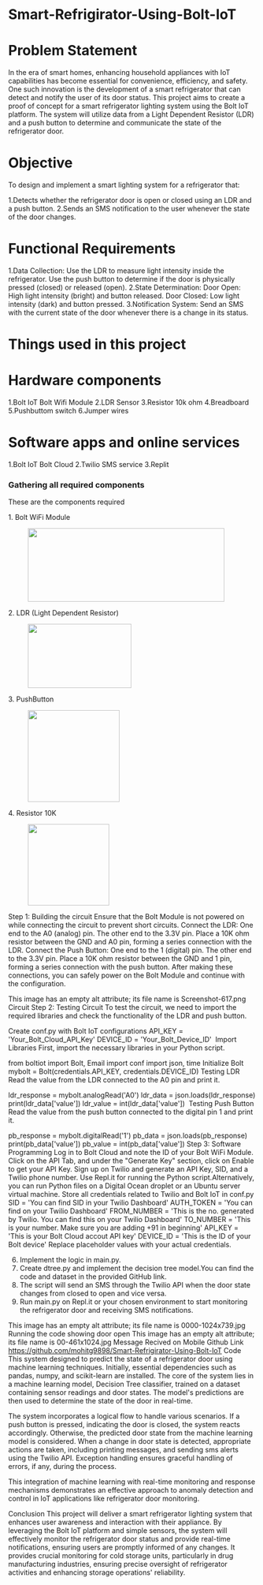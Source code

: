 # Smart-Refrigirator-Using-Bolt-IoT

# Problem Statement
In the era of smart homes, enhancing household appliances with IoT capabilities has become essential for convenience, efficiency, and safety. One such innovation is the development of a smart refrigerator that can detect and notify the user of its door status. This project aims to create a proof of concept for a smart refrigerator lighting system using the Bolt IoT platform. The system will utilize data from a Light Dependent Resistor (LDR) and a push button to determine and communicate the state of the refrigerator door.

# Objective
To design and implement a smart lighting system for a refrigerator that:

1.Detects whether the refrigerator door is open or closed using an LDR and a push button.
2.Sends an SMS notification to the user whenever the state of the door changes.

# Functional Requirements
1.Data Collection:
     Use the LDR to measure light intensity inside the refrigerator.
     Use the push button to determine if the door is physically pressed (closed) or released (open).
2.State Determination:
     Door Open: High light intensity (bright) and button released.
     Door Closed: Low light intensity (dark) and button pressed.
3.Notification System:
     Send an SMS with the current state of the door whenever there is a change in its status.

# Things used in this project
# Hardware components
1.Bolt IoT Bolt Wifi Module
2.LDR Sensor
3.Resistor 10k ohm
4.Breadboard
5.Pushbuttom switch
6.Jumper wires 
# Software apps and online services
1.Bolt IoT Bolt Cloud
2.Twilio SMS service
3.Replit



<!-- wp:heading {"level":3} -->
<h3 id="toc-gathering-all-required-components-3">Gathering all required components</h3>
<!-- /wp:heading -->

<!-- wp:paragraph -->
<p>These are the components required</p>
<!-- /wp:paragraph -->

<!-- wp:paragraph -->
<p>1. Bolt WiFi Module</p>
<!-- /wp:paragraph -->

<!-- wp:image {"id":24179,"width":399,"height":149,"sizeSlug":"large"} -->
<figure class="wp-block-image size-large is-resized"><img src="https://projectsubmission.boltiot.com/wp-content/uploads/2024/06/b.jpeg" alt="" class="wp-image-24179" width="399" height="149"/></figure>
<!-- /wp:image -->

<!-- wp:paragraph -->
<p>2. LDR (Light Dependent Resistor)</p>
<!-- /wp:paragraph -->

<!-- wp:image {"id":24178,"width":210,"height":130,"sizeSlug":"large"} -->
<figure class="wp-block-image size-large is-resized"><img src="https://projectsubmission.boltiot.com/wp-content/uploads/2024/06/ldr.jpeg" alt="" class="wp-image-24178" width="210" height="130"/></figure>
<!-- /wp:image -->

<!-- wp:paragraph -->
<p>3. PushButton</p>
<!-- /wp:paragraph -->

<!-- wp:image {"id":24180,"width":186,"height":186,"sizeSlug":"large"} -->
<figure class="wp-block-image size-large is-resized"><img src="https://projectsubmission.boltiot.com/wp-content/uploads/2024/06/bb.jpeg" alt="" class="wp-image-24180" width="186" height="186"/></figure>
<!-- /wp:image -->

<!-- wp:paragraph -->
<p>4. Resistor 10K</p>
<!-- /wp:paragraph -->

<!-- wp:image {"id":24181,"width":165,"height":165,"sizeSlug":"large"} -->
<figure class="wp-block-image size-large is-resized"><img src="https://projectsubmission.boltiot.com/wp-content/uploads/2024/06/111.jpeg" alt="" class="wp-image-24181" width="165" height="165"/></figure>
<!-- /wp:image -->


Step 1: Building the circuit
Ensure that the Bolt Module is not powered on while connecting the circuit to prevent short circuits.
Connect the LDR:
One end to the A0 (analog) pin.
The other end to the 3.3V pin.
Place a 10K ohm resistor between the GND and A0 pin, forming a series connection with the LDR.
Connect the Push Button:
One end to the 1 (digital) pin.
The other end to the 3.3V pin.
Place a 10K ohm resistor between the GND and 1 pin, forming a series connection with the push button.
After making these connections, you can safely power on the Bolt Module and continue with the configuration.

This image has an empty alt attribute; its file name is Screenshot-617.png
Circuit
Step 2: Testing Circuit
To test the circuit, we need to import the required libraries and check the functionality of the LDR and push button.

Create conf.py with Bolt IoT configurations
API_KEY = 'Your_Bolt_Cloud_API_Key'
DEVICE_ID = 'Your_Bolt_Device_ID'
﻿
Import Libraries
First, import the necessary libraries in your Python script.

from boltiot import Bolt, Email
import conf
import json, time
Initialize Bolt
mybolt = Bolt(credentials.API_KEY, credentials.DEVICE_ID)
Testing LDR
Read the value from the LDR connected to the A0 pin and print it.

ldr_response = mybolt.analogRead('A0')
ldr_data = json.loads(ldr_response)
print(ldr_data['value'])
ldr_value = int(ldr_data['value'])
﻿
Testing Push Button
Read the value from the push button connected to the digital pin 1 and print it.

pb_response = mybolt.digitalRead('1')
pb_data = json.loads(pb_response)
print(pb_data['value'])
pb_value = int(pb_data['value'])
Step 3: Software Programming
Log in to Bolt Cloud and note the ID of your Bolt WiFi Module.
Click on the API Tab, and under the "Generate Key" section, click on Enable to get your API Key.
Sign up on Twilio and generate an API Key, SID, and a Twilio phone number.
Use Repl.it for running the Python script.Alternatively, you can run Python files on a Digital Ocean droplet or an Ubuntu server virtual machine.
Store all credentials related to Twilio and Bolt IoT in conf.py
SID = 'You can find SID in your Twilio Dashboard' 
AUTH_TOKEN = 'You can find  on your Twilio Dashboard' 
FROM_NUMBER = 'This is the no. generated by Twilio. You can find this on your Twilio Dashboard'
TO_NUMBER = 'This is your number. Make sure you are adding +91 in beginning'
API_KEY = 'This is your Bolt Cloud accout API key'
DEVICE_ID = 'This is the ID of your Bolt device' 
     Replace placeholder values with your actual credentials.

6. Implement the logic in main.py.
7. Create dtree.py and implement the decision tree model.You can find the code and dataset in the provided GitHub link.
8. The script will send an SMS through the Twilio API when the door state changes from closed to open and vice versa.
9. Run main.py on Repl.it or your chosen environment to start monitoring the refrigerator door and receiving SMS notifications.

This image has an empty alt attribute; its file name is 0000-1024x739.jpg
Running the code showing door open
This image has an empty alt attribute; its file name is 00-461x1024.jpg
Message Recived on Mobile
Github Link
https://github.com/mohitg9898/Smart-Refrigirator-Using-Bolt-IoT
Code 
This  system designed to predict the state of a refrigerator door using machine learning techniques. Initially, essential dependencies such as pandas, numpy, and scikit-learn are installed. The core of the system lies in a machine learning model, Decision Tree classifier, trained on a dataset containing sensor readings and door states. The model's predictions are then used to determine the state of the door in real-time.

The system incorporates a logical flow to handle various scenarios. If a push button is pressed, indicating the door is closed, the system reacts accordingly. Otherwise, the predicted door state from the machine learning model is considered. When a change in door state is detected, appropriate actions are taken, including printing messages, and sending sms alerts using the Twilio API. Exception handling ensures graceful handling of errors, if any, during the process.

This integration of machine learning with real-time monitoring and response mechanisms demonstrates an effective approach to anomaly detection and control in IoT applications like refrigerator door monitoring.

Conclusion
This project will deliver a smart refrigerator lighting system that enhances user awareness and interaction with their appliance. By leveraging the Bolt IoT platform and simple sensors, the system will effectively monitor the refrigerator door status and provide real-time notifications, ensuring users are promptly informed of any changes. It provides crucial monitoring for cold storage units, particularly in drug manufacturing industries, ensuring precise oversight of refrigerator activities and enhancing storage operations' reliability.

